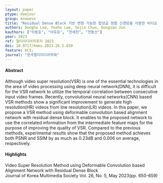 ```yaml
---
layout: paper
ptype: domjour 
group: knowevo
title: "Residual Dense Block 기반 변형 가능한 합성곱 정렬 신경망을 이용한 비디오 초해상화 방법"
authors: Dongho Lee, Yooho Lee, Sejin Chun, Dongsan Jun
kauthors: ["이동호", "이유호", "천세진", "전동산"]
year: 2023
ref: 멀티미디어학회지 2023
doi: 10.9717/kmms.2023.26.5.650
feature: KCI;
journal: "한국멀티미디어학회"
---
```


<h4><span class="badge badge-info">Abstract</span></h4>
Although video super resolution(VSR) is one of the essential technologies in the area of video processing using deep neural network(DNN), it is difficult for the VSR network to utilize the temporal correlation between consecutive input video frames. Recently, convolutional neural networks(CNN) based VSR methods show a significant improvement to generate high resolution(HR) videos from low resolution(LR) videos. In this paper, we propose a VSR method using deformable convolution based alignment network with residual dense block. It enables to the proposed network to use the correlated information from the intermediate feature maps for the purpose of improving the quality of VSR. Compared to the previous methods, experimental results show that the proposed method achieves both PSNR and SSIM by as much as 0.23dB and 0.006 on average, respectively.
<h4><span class="badge badge-info">Highlights</span></h4>

<div class="alert alert-warning" role="alert">
   Video Super Resolution Method using Deformable Convolution based Alignment Network with Residual Dense Block
</div>

<div class="alert alert-primary" role="alert">
   Journal of Korea Multimedia Society Vol. 26, No. 5, May 2023(pp. 650-659)
</div>